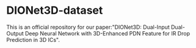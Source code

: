 # DIONet3D-dataset

This is an official repository for our paper:"DIONet3D: Dual-Input Dual-Output Deep Neural Network with 3D-Enhanced PDN Feature for IR Drop Prediction in 3D ICs".
